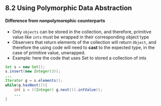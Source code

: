 8.2 Using Polymorphic Data Abstraction
----

#### Difference from nonpolymorephic counterparts
- Only `objects` can be stored in the collection, and therefore, primitive value like `ints` must be wrapped in their corresponding object type
- Observers that return elements of the collection will return `Object`, and therefore the using code will need to **cast** to the expected type, in the case of primitive value, unwrapped.
- Example: here the code that uses Set to stored a collection of ints
``` java
Set s = new Set();
s.insert(new Integer(3));
...
Iterator g = s.elements();
while(g.hasNext()){
	int i = ((Integer) g.next()).intValue();
	...
}
```

